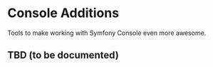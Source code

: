 # Console Additions

Tools to make working with Symfony Console even more awesome.

## TBD (to be documented)